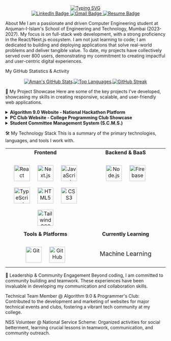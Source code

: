 <div align="center">
<a href="https://git.io/typing-svg"><img src="https://www.google.com/search?q=https://readme-typing-svg.demolab.com%3Ffont%3DFira%2BCode%26weight%3D600%26size%3D25%26pause%3D1000%26color%3D00BFFF%26center%3Dtrue%26vCenter%3Dtrue%26width%3D435%26lines%3DHi%2Bthere%252C%2BI%27m%2BAman%2BShaikh%2B%25F0%259F%2591%258B%3BA%2BFull-Stack%2BDeveloper%3BAn%2BImpact-Driven%2BStudent%2BEngineer" alt="Typing SVG" /></a>
</div>

<div align="center">
<a href="https://www.google.com/search?q=https://www.linkedin.com/in/amanshaikh04" target="_blank">
<img src="https://www.google.com/search?q=https://img.shields.io/badge/LinkedIn-0077B5%3Fstyle%3Dfor-the-badge%26logo%3Dlinkedin%26logoColor%3Dwhite" alt="LinkedIn Badge"/>
</a>
<a href="mailto:aman.sh.works@gmail.com">
<img src="https://img.shields.io/badge/Gmail-D14836?style=for-the-badge&logo=gmail&logoColor=white" alt="Gmail Badge"/>
</a>
<!-- Replace "#" with the actual link to your resume once you have it hosted online (e.g., on Google Drive) -->
<a href="#">
<img src="https://www.google.com/search?q=https://img.shields.io/badge/Resume-00BFFF%3Fstyle%3Dfor-the-badge%26logo%3Dgoogledocs%26logoColor%3Dwhite" alt="Resume Badge"/>
</a>
</div>

About Me
I am a passionate and driven Computer Engineering student at Anjuman-I-Islam's School of Engineering and Technology, Mumbai (2023-2027). My focus is on full-stack web development, with a strong proficiency in the React/Next.js ecosystem. I am not just learning to code; I am dedicated to building and deploying applications that solve real-world problems and deliver tangible value. To date, my projects have collectively served over 800 users, demonstrating my commitment to creating impactful and user-centric digital experiences.

My GitHub Statistics & Activity
<div align="center">
<a href="https://github.com/anuraghazra/github-readme-stats">
<img align="center" src="https://www.google.com/search?q=https://github-readme-stats.vercel.app/api%3Fusername%3DAmanShaikh-04%26show_icons%3Dtrue%26include_all_commits%3Dtrue%26theme%3Dtokyonight%26hide_border%3Dtrue%26custom_title%3DAman%27s%2BGitHub%2BStats" alt="Aman's GitHub Stats"/>
</a>
<a href="https://github.com/anuraghazra/github-readme-stats">
<img align="center" src="https://www.google.com/search?q=https://github-readme-stats.vercel.app/api/top-langs/%3Fusername%3DAmanShaikh-04%26layout%3Dcompact%26theme%3Dtokyonight%26hide_border%3Dtrue%26custom_title%3DTop%2BLanguages" alt="Top Languages"/>
</a>
<a href="https://github.com/DenverCoder1/github-readme-streak-stats">
<img align="center" src="https://www.google.com/search?q=https://streak-stats.demolab.com/%3Fuser%3DAmanShaikh-04%26theme%3Dtokyonight%26hide_border%3Dtrue%26date_format%3DM%2520j%255B%252C%2520Y%255D" alt="GitHub Streak"/>
</a>
</div>

🚀 My Project Showcase
Here are some of the key projects I've developed, showcasing my skills in creating responsive, scalable, and user-friendly web applications.

<details>
<summary><strong>Algorithm 9.0 Website - National Hackathon Platform</strong></summary>
<br/>
<p>Engineered a robust national hackathon platform for <strong>Algorithm 9.0</strong>, successfully managing over <strong>500 participant registrations</strong>. My work on the responsive UI and authentication system directly contributed to a <strong>60% increase in mobile visitor engagement</strong>, ensuring a seamless experience for a large-scale, competitive event.</p>
<div>
<img src="https://www.google.com/search?q=https://img.shields.io/badge/React-20232A%3Fstyle%3Dfor-the-badge%26logo%3Dreact%26logoColor%3D61DAFB" alt="React"/>
<img src="https://www.google.com/search?q=https://img.shields.io/badge/Tailwind_CSS-38B2AC%3Fstyle%3Dfor-the-badge%26logo%3Dtailwind-css%26logoColor%3Dwhite" alt="Tailwind CSS"/>
</div>
<br/>
<a href="https://algorithm9.aiktc.ac.in/" target="_blank"><strong>Live Demo</strong></a> | <a href="https://www.google.com/search?q=https://github.com/AmanShaikh-04/Algorithm-9.0-Website" target="_blank"><strong>Source Code</strong></a>
</details>

<details>
<summary><strong>PC Club Website - College Programming Club Showcase</strong></summary>
<br/>
<p>Developed the official website for my college's Programmer's Club, creating a central hub for the programming community. Implemented dynamic content management for events and member profiles, and designed a smooth, responsive interface to showcase club activities and achievements.</p>
<div>
<img src="https://www.google.com/search?q=https://img.shields.io/badge/Next.js-000000%3Fstyle%3Dfor-the-badge%26logo%3Dnextdotjs%26logoColor%3Dwhite" alt="Next.js"/>
<img src="https://www.google.com/search?q=https://img.shields.io/badge/React-20232A%3Fstyle%3Dfor-the-badge%26logo%3Dreact%26logoColor%3D61DAFB" alt="React"/>
<img src="https://www.google.com/search?q=https://img.shields.io/badge/Tailwind_CSS-38B2AC%3Fstyle%3Dfor-the-badge%26logo%3Dtailwind-css%26logoColor%3Dwhite" alt="Tailwind CSS"/>
</div>
<br/>
<a href="https://pc.aiktc.ac.in/" target="_blank"><strong>Live Demo</strong></a> | <a href="https://www.google.com/search?q=https://github.com/AmanShaikh-04/PC-Club-Website" target="_blank"><strong>Source Code</strong></a>
</details>

<details>
<summary><strong>Student Committee Management System (S.C.M.S.)</strong></summary>
<br/>
<p>Built a comprehensive event registration system designed to handle over <strong>300 student registrations</strong> for college events. The intuitive, mobile-first design and robust form validation led to a <strong>40% reduction in registration completion time</strong>, simplifying event management for both organizers and students.</p>
<div>
<img src="https://www.google.com/search?q=https://img.shields.io/badge/Next.js-000000%3Fstyle%3Dfor-the-badge%26logo%3Dnextdotjs%26logoColor%3Dwhite" alt="Next.js"/>
<img src="https://www.google.com/search?q=https://img.shields.io/badge/React-20232A%3Fstyle%3Dfor-the-badge%26logo%3Dreact%26logoColor%3D61DAFB" alt="React"/>
<img src="https://www.google.com/search?q=https://img.shields.io/badge/TypeScript-007ACC%3Fstyle%3Dfor-the-badge%26logo%3Dtypescript%26logoColor%3Dwhite" alt="TypeScript"/>
<img src="https://www.google.com/search?q=https://img.shields.io/badge/Firebase-FFCA28%3Fstyle%3Dfor-the-badge%26logo%3Dfirebase%26logoColor%3Dblack" alt="Firebase"/>
</div>
<br/>
<a href="https://www.google.com/search?q=https://github.com/AmanShaikh-04/SCMS" target="_blank"><strong>Source Code</strong></a>
</details>

🛠️ My Technology Stack
This is a summary of the primary technologies, languages, and tools I work with.

<table>
<tr>
<td align="center" valign="top" width="50%">
<strong>Frontend</strong><br/><br/>
<a href="https://reactjs.org/" target="_blank"><img style="margin: 10px" src="https://www.google.com/search?q=https://profilinator.rishav.dev/skills-assets/react-original-wordmark.svg" alt="React" height="50" /></a>
<a href="https://nextjs.org/" target="_blank"><img style="margin: 10px" src="https://www.google.com/search?q=https://profilinator.rishav.dev/skills-assets/nextjs.png" alt="Next.js" height="50" /></a>
<a href="https://www.javascript.com/" target="_blank"><img style="margin: 10px" src="https://www.google.com/search?q=https://profilinator.rishav.dev/skills-assets/javascript-original.svg" alt="JavaScript" height="50" /></a>
<a href="https://www.typescriptlang.org/" target="_blank"><img style="margin: 10px" src="https://www.google.com/search?q=https://profilinator.rishav.dev/skills-assets/typescript-original.svg" alt="TypeScript" height="50" /></a>
<a href="https://en.wikipedia.org/wiki/HTML5" target="_blank"><img style="margin: 10px" src="https://www.google.com/search?q=https://profilinator.rishav.dev/skills-assets/html5-original-wordmark.svg" alt="HTML5" height="50" /></a>
<a href="https://www.w3schools.com/css/" target="_blank"><img style="margin: 10px" src="https://www.google.com/search?q=https://profilinator.rishav.dev/skills-assets/css3-original-wordmark.svg" alt="CSS3" height="50" /></a>
<a href="https://tailwindcss.com/" target="_blank"><img style="margin: 10px" src="https://www.google.com/search?q=https://profilinator.rishav.dev/skills-assets/tailwindcss.svg" alt="Tailwind CSS" height="50" /></a>
</td>
<td align="center" valign="top" width="50%">
<strong>Backend & BaaS</strong><br/><br/>
<a href="https://nodejs.org/" target="_blank"><img style="margin: 10px" src="https://www.google.com/search?q=https://profilinator.rishav.dev/skills-assets/nodejs-original-wordmark.svg" alt="Node.js" height="50" /></a>
<a href="https://firebase.google.com/" target="_blank"><img style="margin: 10px" src="https://www.google.com/search?q=https://profilinator.rishav.dev/skills-assets/firebase.png" alt="Firebase" height="50" /></a>
</td>
</tr>
<tr>
<td align="center" valign="top" width="50%">
<strong>Tools & Platforms</strong><br/><br/>
<a href="https://git-scm.com/" target="_blank"><img style="margin: 10px" src="https://www.google.com/search?q=https://profilinator.rishav.dev/skills-assets/git-scm-icon.svg" alt="Git" height="50" /></a>
<a href="https://github.com/" target="_blank"><img style="margin: 10px" src="https://www.google.com/search?q=https://profilinator.rishav.dev/skills-assets/github.png" alt="GitHub" height="50" /></a>
</td>
<td align="center" valign="top" width="50%">
<strong>Currently Learning</strong><br/><br/>
<p style="font-size: 1.2rem; margin-top: 20px;">Machine Learning</p>
</td>
</tr>
</table>

🤝 Leadership & Community Engagement
Beyond coding, I am committed to community building and teamwork. These experiences have been invaluable in developing my communication and collaboration skills.

Technical Team Member @ Algorithm 9.0 & Programmer's Club: Contributed to the development and marketing of websites for major technical events and clubs, fostering a vibrant tech community at my college.

NSS Volunteer @ National Service Scheme: Organized activities for social betterment, learning crucial lessons in teamwork, communication, and community outreach.
